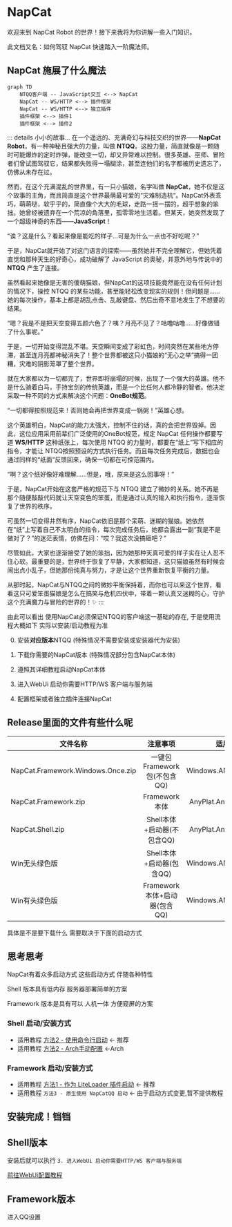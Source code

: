 # NapCat

欢迎来到 NapCat Robot 的世界！接下来我将为你讲解一些入门知识。

此文档又名：如何驾驭 NapCat 快速踏入一阶魔法师。

## NapCat 施展了什么魔法

```mermaid
graph TD
    NTQQ客户端 -- JavaScript交互 <--> NapCat
    NapCat -- WS/HTTP <--> 插件框架
    NapCat -- WS/HTTP <--> 独立插件
    插件框架 <--> 插件1
    插件框架 <--> 插件2
```

::: details 小小的故事...
在一个遥远的、充满奇幻与科技交织的世界——**NapCat Robot**，有一种神秘且强大的力量，叫做 **NTQQ**。这股力量，简直就像是一颗随时可能爆炸的定时炸弹，能改变一切，却又异常难以控制。很多英雄、巫师、冒险者们曾试图驾驭它，结果都失败得一塌糊涂，甚至连他们的名字都被历史遗忘了，仿佛从未存在过。 

然而，在这个充满混乱的世界里，有一只小猫娘，名字叫做 **NapCat**，她不仅是这个故事的主角，而且简直是这个世界最萌最可爱的“灾难制造机”。NapCat外表乖巧，萌萌哒，软乎乎的，简直像个大大的毛球，走路一摇一摆的，超乎想象的笨拙。她曾经被遗弃在一个荒凉的角落里，孤零零地生活着。但某天，她突然发现了一个超级神奇的东西——**JavaScript**！ 

“诶？这是什么？看起来像是能吃的样子...可是为什么一点也不好吃呢？”

于是，NapCat就开始了对这门语言的探索——虽然她并不完全理解它，但她凭着直觉和那种天生的好奇心，成功破解了 JavaScript 的奥秘，并意外地与传说中的 **NTQQ** 产生了连接。

虽然看起来她像是无害的傻萌猫娘，但NapCat的这项技能竟然能在没有任何计划的情况下，操控 NTQQ 的某些功能，甚至能轻松改变现实的规则！但问题是……她的每次操作，基本上都是胡乱点击、乱敲键盘、然后出奇不意地发生了不想要的结果。

“嗯？我是不是把天空变得五颜六色了？咦？月亮不见了？咕噜咕噜……好像做错了什么事呢。”

于是，一切开始变得混乱不堪。天空瞬间变成了彩虹色，时间突然在某些地方停滞，甚至连月亮都神秘消失了！整个世界都被这只小猫娘的“无心之举”搞得一团糟，灾难的阴影笼罩了整个世界。 

就在大家都以为一切都完了，世界即将崩塌的时候，出现了一个强大的英雄。他不是什么骑着白马，手持宝剑的传统英雄，而是一个比任何人都冷静的智者。他决定采取一种不同的方式来解决这个问题：**OneBot规范**。

“一切都得按照规范来！否则她会再把世界变成一锅粥！”英雄心想。

这个英雄明白，NapCat的能力太强大，控制不住的话，真的会把世界毁掉。因此，这位应用采用前辈们广泛使用的OneBot规范，规定 NapCat 任何操作都要写道 **WS/HTTP** 这种纸张上，每次使用 NTQQ 的力量时，都要在“纸上”写下相应的指令，才能让 NTQQ按照预设的方式执行任务。而且每次任务完成后，数据也会通过同样的“纸面”反馈回来，确保一切都在可控范围内。

“啊？这个纸好像好难理解……但是，哦，原来是这么回事呀！”

于是，NapCat开始在这套严格的规范下与 NTQQ 建立了微妙的关系。她不再是那个随便敲敲代码就让天空变色的笨蛋，而是通过认真的输入和执行指令，逐渐恢复了世界的秩序。

可虽然一切变得井然有序，NapCat依旧是那个呆萌、迷糊的猫娘。她依然在“纸”上写着自己不太明白的指令，每次完成任务后，她都会露出一副“我是不是做对了？”的迷茫表情，仿佛在问：“哎？我这次没搞砸吧？”

尽管如此，大家也逐渐接受了她的笨拙，因为她那种天真可爱的样子实在让人忍不住心软。最重要的是，世界终于恢复了平静，大家都知道，这只猫娘虽然有时候会闹出点小乱子，但她那份纯真与努力，才是让这个世界重新恢复平衡的力量。

从那时起，NapCat与NTQQ之间的微妙平衡保持着，而你也可以来这个世界，看看这只可爱笨蛋猫娘是怎么在搞笑与危机四伏中，带着一颗认真又迷糊的心，守护这个充满魔力与冒险的世界的！✨
:::

由此可以看出 使用NapCat必须保证NTQQ的客户端这一基础的存在, 于是使用流程大概如下 实际以安装/启动教程为准

0. 安装**对应版本**NTQQ (特殊情况不需要安装或安装器代为安装)

1. 下载你需要的NapCat版本 (特殊情况部分包含NapCat本体)

2. 遵照其详细教程启动NapCat本体

3. 进入WebUi 启动你需要HTTP/WS 客户端与服务端

4. 配置框架或者独立插件连接NapCat

## Release里面的文件有些什么呢

| 文件名称        |      注意事项      | 适用平台 |
| ------------- | :-----------: | -----------: | 
| NapCat.Framework.Windows.Once.zip | 一键包Framework包(不包含QQ) | Windows.AMD64 |
| NapCat.Framework.zip     |     Framework本体  | AnyPlat.AnyArch | 
| NapCat.Shell.zip |   Shell本体+启动器(不包含QQ)    | AnyPlat.AnyArch | 
| Win无头绿色版 |   Shell本体+启动器(包含QQ)    | Windows.AMD64 |
| Win有头绿色版 |   Framework本体+启动器(包含QQ)    | Windows.AMD64 |

具体是不是要下载什么 需要取决于下面的启动方式

## 思考思考
NapCat有着众多启动方式 这些启动方式 伴随各种特性

Shell 版本具有低内存 服务器部署简单的方案

Framework 版本是具有可以 人机一体 方便窥屏的方案

### Shell 启动/安装方式
- 适用教程 [方法2 - 使用命令行启动](./boot/Shell.md) <- 推荐
- 适用教程 [方法2 - Arch手动配置](./boot/Shell-Linux-SemiAuto.md) <-Arch

### Framework 启动/安装方式
- 适用教程 [方法1 - 作为 LiteLoader 插件启动](./boot/Framework.md) <- 推荐
- 适用教程 `方法3 - 原生使用 NapCatQQ 启动` <- 由于启动方式变更,暂不提供教程

## 安装完成！铛铛

## Shell版本
安装后就可以执行 ```3. 进入WebUi 启动你需要HTTP/WS 客户端与服务端```

[前往WebUi配置教程](../config/basic.md)

## Framework版本
进入QQ设置